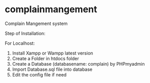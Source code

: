 # complainmangement
Complain Mangement system

Step of Installation:

For Localhost:
1. Install Xampp or Wampp latest version
2. Create a Folder in htdocs folder
3. Create a Database (databasename: complain) by PHPmyadmin 
4. Import Database.sql file into database
5. Edit the config file if need 
